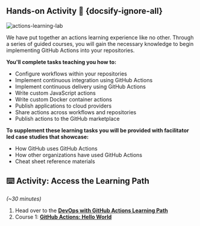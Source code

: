 ## Hands-on Activity 🎉 {docsify-ignore-all}

![actions-learning-lab](https://user-images.githubusercontent.com/6351798/82087383-37544680-96ad-11ea-916a-2dba94bf52e3.png)

We have put together an actions learning experience like no other. Through a series of guided courses, you will gain the necessary knowledge to begin implementing GitHub Actions into your repositories.

**You'll complete tasks teaching you how to:**

- Configure workflows within your repositories
- Implement continuous integration using GitHub Actions
- Implement continuous delivery using GitHub Actions
- Write custom JavaScript actions
- Write custom Docker container actions
- Publish applications to cloud providers
- Share actions across workflows and repositories
- Publish actions to the GitHub marketplace

**To supplement these learning tasks you will be provided with facilitator led case studies that showcase:**

- How GitHub uses GitHub Actions
- How other organizations have used GitHub Actions
- Cheat sheet reference materials

## ⌨️ Activity: Access the Learning Path

_(~30 minutes)_

1. Head over to the [**DevOps with GitHub Actions Learning Path**](https://lab.github.com/githubtraining/paths/devops-with-github-actions)
1. Course 1: [**GitHub Actions: Hello World**](https://lab.github.com/githubtraining/github-actions:-hello-world)
